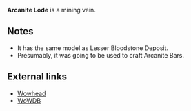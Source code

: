 **Arcanite Lode** is a mining vein.

## Notes

- It has the same model as Lesser Bloodstone Deposit.
- Presumably, it was going to be used to craft Arcanite Bars.

## External links

- [Wowhead](https://www.wowhead.com/object=323)
- [WoWDB](https://www.wowdb.com/objects/323)
